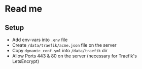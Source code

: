 # Read me

## Setup

- Add env-vars into `.env` file
- Create `/data/traefik/acme.json` file on the server
- Copy `dynamic_conf.yml` into `/data/traefik` dir
- Allow Ports 443 & 80 on the server (necessary for Traefik's LetsEncrypt)
